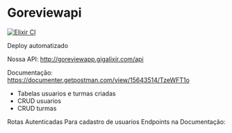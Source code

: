 # Goreviewapi

[![Elixir CI](https://github.com/GoReview/GoReviewAPI/actions/workflows/elixir.yml/badge.svg)](https://github.com/GoReview/GoReviewAPI/actions/workflows/elixir.yml)

Deploy automatizado

Nossa API:
http://goreviewapp.gigalixir.com/api

Documentação:
https://documenter.getpostman.com/view/15643514/TzeWFT1o

* Tabelas usuarios e turmas criadas
* CRUD usuarios
* CRUD turmas

Rotas Autenticadas
Para cadastro de usuarios
Endpoints na Documentação:

